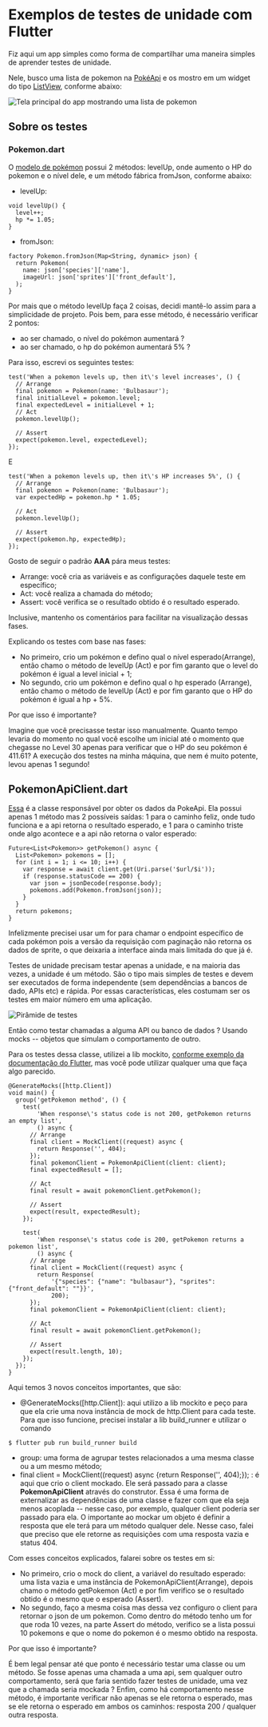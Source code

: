 # Exemplos de testes de unidade com Flutter
Fiz aqui um app simples como forma de compartilhar uma maneira simples de aprender testes de unidade.

Nele, busco uma lista de pokemon na [PokéApi](https://pokeapi.co/) e os mostro em um widget do tipo [ListView](https://api.flutter.dev/flutter/widgets/ListView-class.html), conforme abaixo:

![Tela principal do app mostrando uma lista de pokemon](printscreen.png)

## Sobre os testes
### Pokemon.dart
O [modelo de pokémon](./lib/models/pokemon.dart) possui 2 métodos: levelUp, onde aumento o HP do pokemon e o nível dele, e um método fábrica fromJson, conforme abaixo:
* levelUp:
```
void levelUp() {
  level++;
  hp *= 1.05;
}
```

* fromJson:
```
factory Pokemon.fromJson(Map<String, dynamic> json) {
  return Pokemon(
    name: json['species']['name'],
    imageUrl: json['sprites']['front_default'],
  );
}
```

Por mais que o método levelUp faça 2 coisas, decidi mantê-lo assim para a simplicidade de projeto. Pois bem, para esse método, é necessário verificar 2 pontos:
* ao ser chamado, o nível do pokémon aumentará ?
* ao ser chamado, o hp do pokémon aumentará 5% ?

Para isso, escrevi os seguintes testes:
```
test('When a pokemon levels up, then it\'s level increases', () {
  // Arrange
  final pokemon = Pokemon(name: 'Bulbasaur');
  final initialLevel = pokemon.level;
  final expectedLevel = initialLevel + 1;
  // Act
  pokemon.levelUp();

  // Assert
  expect(pokemon.level, expectedLevel);
});
```

E 

```
test('When a pokemon levels up, then it\'s HP increases 5%', () {
  // Arrange
  final pokemon = Pokemon(name: 'Bulbasaur');
  var expectedHp = pokemon.hp * 1.05;
  
  // Act
  pokemon.levelUp();

  // Assert
  expect(pokemon.hp, expectedHp);
});
```

Gosto de seguir o padrão **AAA** pára meus testes:
* Arrange: você cria as variáveis e as configurações daquele teste em específico;
* Act: você realiza a chamada do método;
* Assert: você verifica se o resultado obtido é o resultado esperado. 

Inclusive, mantenho os comentários para facilitar na visualização dessas fases.

Explicando os testes com base nas fases:
- No primeiro, crio um pokémon e defino qual o nível esperado(Arrange), então chamo o método de levelUp (Act) e por fim garanto que o level do pokémon é igual a level inicial + 1;
- No segundo, crio um pokémon e defino qual o hp esperado (Arrange), então chamo o método de levelUp (Act) e por fim garanto que o HP do pokémon é igual a hp + 5%.

Por que isso é importante?

Imagine que você precisasse testar isso manualmente. Quanto tempo levaria do momento no qual você escolhe um inicial até o momento que chegasse no Level 30 apenas para verificar que o HP do seu pokémon é 411.61? A execução dos testes na minha máquina, que nem é muito potente, levou apenas 1 segundo!

## PokemonApiClient.dart
[Essa](./lib/data/pokemon_api.client.dart) é a classe responsável por obter os dados da PokeApi. Ela possui apenas 1 método mas 2 possíveis saídas: 1 para o caminho feliz, onde tudo funciona e a api retorna o resultado esperado, e 1 para o caminho triste onde algo acontece e a api não retorna o valor esperado:
```
Future<List<Pokemon>> getPokemon() async {
  List<Pokemon> pokemons = [];
  for (int i = 1; i <= 10; i++) {
    var response = await client.get(Uri.parse('$url/$i'));
    if (response.statusCode == 200) {
      var json = jsonDecode(response.body);
      pokemons.add(Pokemon.fromJson(json));
    }
  }
  return pokemons;
}
```
Infelizmente precisei usar um for para chamar o endpoint específico de cada pokémon pois a versão da requisição com paginação não retorna os dados de sprite, o que deixaria a interface ainda mais limitada do que já é.

Testes de unidade precisam testar apenas a unidade, e na maioria das vezes, a unidade é um método. São o tipo mais simples de testes e devem ser executados de forma independente (sem dependências a bancos de dado, APIs etc) e rápida. Por essas características, eles costumam ser os testes em maior número em uma aplicação.

![Pirâmide de testes](testspyramid.png)

Então como testar chamadas a alguma API ou banco de dados ? Usando mocks -- objetos que simulam o comportamento de outro.

Para os testes dessa classe, utilizei a lib mockito, [conforme exemplo da documentação do Flutter](https://docs.flutter.dev/cookbook/testing/unit/mocking), mas você pode utilizar qualquer uma que faça algo parecido.

```
@GenerateMocks([http.Client])
void main() {
  group('getPokemon method', () {
    test(
        'When response\'s status code is not 200, getPokemon returns an empty list',
        () async {
      // Arrange
      final client = MockClient((request) async {
        return Response('', 404);
      });
      final pokemonClient = PokemonApiClient(client: client);
      final expectedResult = [];

      // Act
      final result = await pokemonClient.getPokemon();

      // Assert
      expect(result, expectedResult);
    });

    test(
        'When response\'s status code is 200, getPokemon returns a pokemon list',
        () async {
      // Arrange
      final client = MockClient((request) async {
        return Response(
            '{"species": {"name": "bulbasaur"}, "sprites": {"front_default": ""}}',
            200);
      });
      final pokemonClient = PokemonApiClient(client: client);

      // Act
      final result = await pokemonClient.getPokemon();

      // Assert
      expect(result.length, 10);
    });
  });
}
```
Aqui temos 3 novos conceitos importantes, que são:
* @GenerateMocks([http.Client]): aqui utilizo a lib mockito e peço para que ela crie uma nova instância de mock de http.Client para cada teste. Para que isso funcione, precisei instalar a lib build_runner e utilizar o comando 
```
$ flutter pub run build_runner build
```
* group: uma forma de agrupar testes relacionados a uma mesma classe ou a um mesmo método;
* final client = MockClient((request) async {return Response('', 404);}); : é aqui que crio o client mockado. Ele será passado para a classe **PokemonApiClient** através do construtor. Essa é uma forma de externalizar as dependências de uma classe e fazer com que ela seja menos acoplada -- nesse caso, por exemplo, qualquer client poderia ser passado para ela. O importante ao mockar um objeto é definir a resposta que ele terá para um método qualquer dele. Nesse caso, falei que preciso que ele retorne as requisições com uma resposta vazia e status 404. 

Com esses conceitos explicados, falarei sobre os testes em si:
* No primeiro, crio o mock do client, a variável do resultado esperado: uma lista vazia e uma instância de PokemonApiClient(Arrange), depois chamo o método getPokemon (Act) e por fim verifico se o resultado obtido é o mesmo que o esperado (Assert).
* No segundo, faço a mesma coisa mas dessa vez configuro o client para retornar o json de um pokemon. Como dentro do método tenho um for que roda 10 vezes, na parte Assert do método, verifico se a lista possui 10 pokemons e que o nome do pokemon é o mesmo obtido na resposta.

Por que isso é importante? 

É bem legal pensar até que ponto é necessário testar uma classe ou um método. Se fosse apenas uma chamada a uma api, sem qualquer outro comportamento, será que faria sentido fazer testes de unidade, uma vez que a chamada seria mockada ? Enfim, como há comportamento nesse método, é importante verificar não apenas se ele retorna o esperado, mas se ele retorna o esperado em ambos os caminhos: resposta 200 / qualquer outra resposta.

